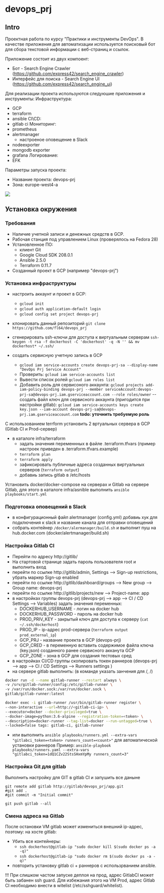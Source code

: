 # devops_prj

## Intro

Проектная работа по курсу "Практики и инструменты DevOps".
В качестве приложения для автоматизации используется поисковый бот для сбора текстовой информации с веб-страниц и ссылок.

Приложение состоит из двух компоент:
- Бот - Search Engine Crawler (https://github.com/express42/search_engine_crawler)
- Интерфейс для поиска - Search Engine UI (https://github.com/express42/search_engine_ui)

Для реализации проекта используются следуюшие приложения и инструменты:
Инфраструктура:
- GCP
- terraform
- ansible
CI\CD:
- gitlab ci
Мониторинг:
- prometheus
- alertmanager
	- настроеное оповещение в Slack
- nodeexporter
- mongodb exporter
- grafana
Логирование:
- EFK

Параметры запуска проекта:
- Название проекта: devops-prj
- Зона: europe-west4-a

![](https://i.imgur.com/Tixv91V.png)

## Установка окружения

### Требования

- Наличие учетной записи и денежных средств в GCP.
- Рабочая станция под управлением Linux (проверялось на Fedora 28)
- Установленное ПО:
	- клиент Git
	- Google Cloud SDK 208.0.1
	- Ansible 2.5.0
	- Terraform 0.11.7
- Созданный проект в GCP (например "devops-prj")

### Установка инфраструктуры
- настроить аккаунт и проект в GCP:
	- `gcloud init`
	- `gcloud auth application-default login`
	- `gcloud config set project devops-prj`

- клонировать данный репозиторий `git clone https://github.com/fl64/devops_prj`
- сгенерировать ssh-ключи для доступа к виртуальным серверам `ssh-keygen -t rsa -f dockerhost -C 'dockerhost' -q -N '' && mv dockerhost* ~/.ssh/`
- создать сервисную учетную запись в GCP
	- `gcloud iam service-accounts create devops-prj-sa --display-name "DevOps Prj Service Account"`
	- Проверить: `gcloud iam service-accounts list`
	- Вывести список ролей `gcloud iam roles list`
	- Добавить роль для сервисоного аккаунта: `gcloud projects add-iam-policy-binding devops-prj --member serviceAccount:devops-prj-sa@devops-prj.iam.gserviceaccount.com --role roles/owner`
	-- создать файл ключ для сервисного аккаунта (пригодится при настройки gitlab): `gcloud iam service-accounts keys create key.json --iam-account devops-prj-sa@devops-prj.iam.gserviceaccount.com` **todo: уточнить требуемую роль**

С использованием terrform установить 2 вртуальных сервера в GCP (Gitlab CI и Prod-сервер)
- в каталоге infra/terraform
	- задать значения переменнных в файле .terraform.tfvars (пример настроек приведен в .terraform.tfvars.example)
	- `terraform plan`
	- `terraform apply`
	- зафиксировать публичные адреса созданных виртуальных серверов (`terraform output`)
	- добавиь запись gitlab в /etc/hosts

Установить docker/docker-compose на серверах и Gitlab на сервере Gitlab, для этого в каталоге infra/asnible выполнить `ansible playbooks/start.yml`

### Подготовка оповещений в Slack
- в конфигурационный файл alertmanager (config.yml) добавиь хук для подключения к slack и название канала для отправки оповещений
- собрать контейнер `/docker/alermanager/build.sh` и выполнит пуш на hub.docker.com (docker/alertmanager/build.sh)

### Настройка Gitlab CI
- Перейти по адресу http://gitlib/
- На стартовой странице задать пароль пользователя root и выполнить вход
- перейти по ссылке http://gitlib/admin, Settings --> Sign-up restrictions, убрать маркер Sign-up enabled
- перейти по ссылке http://gitlib/dashboard/groups --> New group --> Group name: devops-prj
- перейти по ссылке http://gitlib/projects/new --> Project-name: app
- в настройках группы devops-prj (devops-prj --> app --> CI / CD Settings --> Variables) задать значения переменных:
	- DOCKERHUB_USERNAME - логин на docker hub
	- DOCKERHUB_PASSWORD - пароль на docker hub
	- PROD_PRIV_KEY - закрытый ключ для доступа к серверу (`cat ~/.ssh/dockerhost`)
	- PROD_IP - ip-адрес prod-сервера (`terraform output prod_external_ip`)
	- GCP_PRJ - название проекта в GCP (devops-prj)
	- GCP_CRED - в переменную вставить содержимое файла ключа (key.json) созданного ранее сервисного акканута GCP
	- GCP_ZONE - зона в GCP для создания тестовых сред
- в настройках CI/CD группы скопировать токен раннеров (devops-prj --> app --> CI / CD Settings -->  Runners settings )
- на сервере gitlab выполнить:
(в команде указать занчения для /<gitlab-ci-ip/>, /<token/>)
``` bash
docker run -d --name gitlab-runner --restart always \
-v /srv/gitlab-runner/config:/etc/gitlab-runner \
-v /var/run/docker.sock:/var/run/docker.sock \
gitlab/gitlab-runner:latest

docker exec -i gitlab-runner /usr/bin/gitlab-runner register \
--non-interactive --url=http://<gitlab-ci-ip> \
--executor=docker --docker-privileged=true \
--docker-image=python:3.6-alpine --registration-token=<token> \
--description=docker-runner --tag-list=docker --run-untagged=true \
--locked=false tags: gitlab-ci, gitlab-runner
```

- или выполнить `ansible playbooks/runners.yml --extra-vars "gitlabci_token=<token> runners_count=<count>"` для автоматической установки раннеров
Пример: `ansible-playbook playbooks/runners.yaml --extra-vars "gitlabci_token=1dQ1CZv22StsSHxmYpMy runners_count=3"`

### Настройка Git для gitlab
Выполнить настройку для GIT в gitlab CI и запушить все даныне
```
git remote add gitlab http://gitlab/devops_prj/app.git
#git add .
#git commit -m "Initial commit"

git push gitlab --all
```
### Смена адреса на Gitlab
После остановки VM gitlab может измениться внешний ip-адрес, поэтому:
на хосте gitlab:
- Убить все контейнеры:
	- `ssh dockerhost@gitlab-ip "sudo docker kill $(sudo docker ps -a -q)"`
	- `ssh dockerhost@gitlab-ip "sudo docker rm $(sudo docker ps -a -q)"`
- повторить установку gitlab ci + раннеров с использрванием ansible.

!!! При слишком частом запуске деплоя на прод, адрес GitlabCI может быть забанен ssh guard. Для избежания этого на VM Prod, адрес Gitlab CI необходимо внести в witelist (/etc/sshguard/whitelist).
